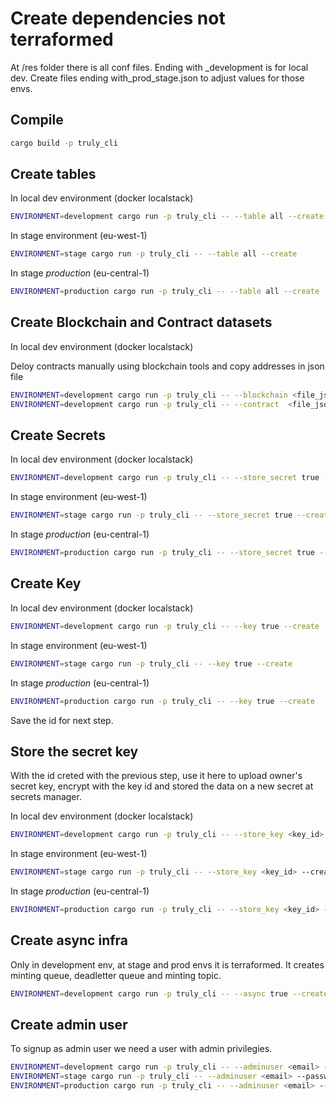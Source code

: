 
# Create dependencies not terraformed

At /res folder there is all conf files. Ending with _development is for local dev.
Create files ending with_prod_stage.json to adjust values for those envs.

## Compile

```bash
cargo build -p truly_cli
```

## Create tables

In local dev environment (docker localstack)

```bash
ENVIRONMENT=development cargo run -p truly_cli -- --table all --create
```

In stage environment (eu-west-1)

```bash
ENVIRONMENT=stage cargo run -p truly_cli -- --table all --create
```

In stage *production* (eu-central-1)

```bash
ENVIRONMENT=production cargo run -p truly_cli -- --table all --create
```

## Create Blockchain and Contract datasets

In local dev environment (docker localstack)

Deloy contracts manually using blockchain tools and copy addresses in json file

```bash
ENVIRONMENT=development cargo run -p truly_cli -- --blockchain <file_json> --create
ENVIRONMENT=development cargo run -p truly_cli -- --contract  <file_json> --create
```

## Create Secrets

In local dev environment (docker localstack)

```bash
ENVIRONMENT=development cargo run -p truly_cli -- --store_secret true --create
```

In stage environment (eu-west-1)

```bash
ENVIRONMENT=stage cargo run -p truly_cli -- --store_secret true --create
```

In stage *production* (eu-central-1)

```bash
ENVIRONMENT=production cargo run -p truly_cli -- --store_secret true --create
```

## Create Key

In local dev environment (docker localstack)

```bash
ENVIRONMENT=development cargo run -p truly_cli -- --key true --create
```

In stage environment (eu-west-1)

```bash
ENVIRONMENT=stage cargo run -p truly_cli -- --key true --create
```

In stage *production* (eu-central-1)

```bash
ENVIRONMENT=production cargo run -p truly_cli -- --key true --create
```

Save the id for next step.

## Store the secret key

With the id creted with the previous step, use it here to upload owner's secret key, encrypt with the key id and stored the data on a new secret at secrets manager.

In local dev environment (docker localstack)

```bash
ENVIRONMENT=development cargo run -p truly_cli -- --store_key <key_id> --create
```

In stage environment (eu-west-1)

```bash
ENVIRONMENT=stage cargo run -p truly_cli -- --store_key <key_id> --create
```

In stage *production* (eu-central-1)

```bash
ENVIRONMENT=production cargo run -p truly_cli -- --store_key <key_id> --create
```

## Create async infra

Only in development env, at stage and prod envs it is terraformed. It creates minting queue, deadletter queue and minting topic.

```bash
ENVIRONMENT=development cargo run -p truly_cli -- --async true --create
```

## Create admin user

To signup as admin user we need a user with admin privilegies.

```bash
ENVIRONMENT=development cargo run -p truly_cli -- --adminuser <email> --password <pass> --create
ENVIRONMENT=stage cargo run -p truly_cli -- --adminuser <email> --password <pass> --create
ENVIRONMENT=production cargo run -p truly_cli -- --adminuser <email> --password <pass> --create
```
